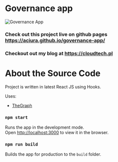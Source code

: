# Governance app

![Governance App](https://raw.githubusercontent.com/aciura/governance-app/main/screenshot.jpeg 'Screenshot of the Governance App')

### Check out this project live on github pages https://aciura.github.io/governance-app/

### Checkout out my blog at https://cloudtech.pl

# About the Source Code

Project is written in latest React JS using Hooks.

Uses:

- [TheGraph](https://thegraph.com/explorer/subgraph/powerpool-finance/powerpool-governance)

### `npm start`

Runs the app in the development mode.<br />
Open [http://localhost:3000](http://localhost:3000) to view it in the browser.

### `npm run build`

Builds the app for production to the `build` folder.<br />
